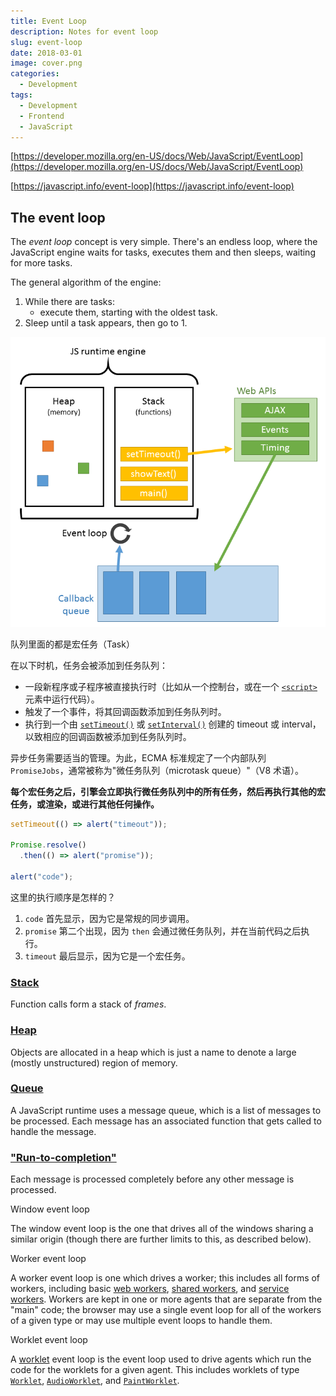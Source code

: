 ```yaml
---
title: Event Loop
description: Notes for event loop
slug: event-loop
date: 2018-03-01
image: cover.png
categories:
  - Development
tags:
  - Development
  - Frontend
  - JavaScript
---
```


[https://developer.mozilla.org/en-US/docs/Web/JavaScript/EventLoop](https://developer.mozilla.org/en-US/docs/Web/JavaScript/EventLoop)

[https://javascript.info/event-loop](https://javascript.info/event-loop)

## The event loop

The _event loop_ concept is very simple. There's an endless
loop, where the JavaScript engine waits for tasks, executes them and
then sleeps, waiting for more tasks.

The general algorithm of the engine:

1. While there are tasks:
   - execute them, starting with the oldest task.
2. Sleep until a task appears, then go to 1.

![Event Loop](event-loop-chart.png)

队列里面的都是宏任务（Task）

在以下时机，任务会被添加到任务队列：

- 一段新程序或子程序被直接执行时（比如从一个控制台，或在一个 [`<script>`](https://developer.mozilla.org/zh-CN/docs/Web/HTML/Element/script)  元素中运行代码）。
- 触发了一个事件，将其回调函数添加到任务队列时。
- 执行到一个由 [`setTimeout()`](https://developer.mozilla.org/zh-CN/docs/Web/API/setTimeout) 或 [`setInterval()`](https://developer.mozilla.org/zh-CN/docs/Web/API/setInterval) 创建的 timeout 或 interval，以致相应的回调函数被添加到任务队列时。

异步任务需要适当的管理。为此，ECMA 标准规定了一个内部队列 `PromiseJobs`，通常被称为"微任务队列（microtask queue）"（V8 术语）。

**每个宏任务之后，引擎会立即执行微任务队列中的所有任务，然后再执行其他的宏任务，或渲染，或进行其他任何操作。**

```JavaScript
setTimeout(() => alert("timeout"));

Promise.resolve()
  .then(() => alert("promise"));

alert("code");
```

这里的执行顺序是怎样的？

1. `code` 首先显示，因为它是常规的同步调用。
2. `promise` 第二个出现，因为 `then` 会通过微任务队列，并在当前代码之后执行。
3. `timeout` 最后显示，因为它是一个宏任务。

### [Stack](https://developer.mozilla.org/en-US/docs/Web/JavaScript/EventLoop#stack)

Function calls form a stack of _frames_.

### [Heap](https://developer.mozilla.org/en-US/docs/Web/JavaScript/EventLoop#heap)

Objects are allocated in a heap which is just a name to denote a large (mostly unstructured) region of memory.

### [Queue](https://developer.mozilla.org/en-US/docs/Web/JavaScript/EventLoop#queue)

A JavaScript runtime uses a message queue, which is a list of messages to be processed. Each message has an associated function that gets called to handle the message.

### ["Run-to-completion"](https://developer.mozilla.org/en-US/docs/Web/JavaScript/EventLoop#run-to-completion)

Each message is processed completely before any other message is processed.

Window event loop

The window event loop is the one that drives all of the windows
sharing a similar origin (though there are further limits to this, as
described below).

Worker event loop

A worker event loop is one which drives a worker; this includes all forms of workers, including basic [web workers](https://developer.mozilla.org/en-US/docs/Web/API/Web_Workers_API), [shared workers](https://developer.mozilla.org/en-US/docs/Web/API/SharedWorker), and [service workers](https://developer.mozilla.org/en-US/docs/Web/API/Service_Worker_API).
Workers are kept in one or more agents that are separate from the
"main" code; the browser may use a single event loop for all of the
workers of a given type or may use multiple event loops to handle them.

Worklet event loop

A [worklet](https://developer.mozilla.org/en-US/docs/Web/API/Worklet)
event loop is the event loop used to drive agents which run the code
for the worklets for a given agent. This includes worklets of type
[`Worklet`](https://developer.mozilla.org/en-US/docs/Web/API/Worklet), [`AudioWorklet`](https://developer.mozilla.org/en-US/docs/Web/API/AudioWorklet), and [`PaintWorklet`](https://developer.mozilla.org/en-US/docs/Web/API/PaintWorklet).
